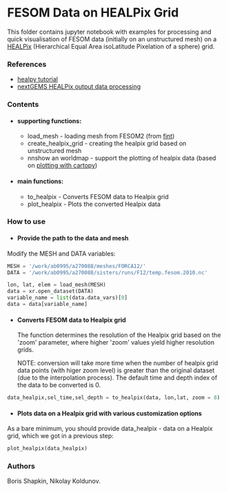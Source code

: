 # FESOM Data on HEALPix Grid
 This folder contains jupyter notebook with examples for processing and quick visualisation of FESOM data (initially on an unstructured mesh) on a [HEALPix](https://healpix.sourceforge.io/) (Hierarchical Equal Area isoLatitude Pixelation of a sphere) grid. 

### References
 - [healpy tutorial](https://healpy.readthedocs.io/en/latest/index.html)
 - [nextGEMS HEALPix output data processing](https://easy.gems.dkrz.de/Processing/healpix/index.html) 

### Contents
 - #### supporting functions:
     - load_mesh - loading mesh from FESOM2 (from [fint](https://github.com/FESOM/fint))
     - create_healpix_grid - creating the healpix grid based on unstructured mesh 
     - nnshow an worldmap - support the plotting of healpix data (based on [plotting with cartopy](https://easy.gems.dkrz.de/Processing/healpix/healpix_cartopy.html))
 - #### main functions:
     - to_healpix - Converts FESOM data to Healpix grid
     - plot_healpix - Plots the converted Healpix data

### How to use
 - #### Provide the path to the data and mesh
 Modify the MESH and DATA variables:
```python
MESH = '/work/ab0995/a270088/meshes/FORCA12/'
DATA = '/work/ab0995/a270088/sisters/runs/F12/temp.fesom.2010.nc'
```
```python
lon, lat, elem = load_mesh(MESH)
data = xr.open_dataset(DATA)
variable_name = list(data.data_vars)[0]
data = data[variable_name]
```
 - #### Converts FESOM data to Healpix grid
     The function determines the resolution of the Healpix grid based on the 'zoom' parameter, where higher 'zoom' values yield higher resolution grids.
 
     NOTE: conversion will take more time when the number of healpix grid data points (with higer zoom level) is greater than the original dataset (due to the interpolation process). The default time and depth index of the data to be converted is 0.
```python 
data_healpix,sel_time,sel_depth = to_healpix(data, lon,lat, zoom = 8)
```
 - #### Plots data on a Healpix grid with various customization options
 As a bare minimum, you should provide data_healpix - data on a Healpix grid, which we got in a previous step:
```python
plot_healpix(data_healpix)
```

### Authors

Boris Shapkin, Nikolay Koldunov.
